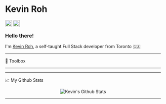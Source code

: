 # Kevin Roh

<a href="https://www.linkedin.com/in/kevinroh/">
  <img align="left" alt="Abhishek's LinkedIN" width="22px" src="https://raw.githubusercontent.com/peterthehan/peterthehan/master/assets/linkedin.svg" />
</a>
<a href="https://open.spotify.com/user/12147067787?si=d02a8298b2e54cbf">
  <img align="left" alt="Abhishek's Spotify" width="22px" src="https://raw.githubusercontent.com/peterthehan/peterthehan/master/assets/spotify.svg" />
</a>
<br/>

### Hello there!
I'm [Kevin Roh](https://kevinroh.ca), a self-taught Full Stack developer from Toronto 🇨🇦


---

🧰 Toolbox

---

---

📈 My Github Stats

<p align="center"> <img src="https://github-readme-stats.vercel.app/api?username=rohkevin&show_icons=true&theme=gotham" alt="Kevin's Github Stats" />

---

<!--
**rohkevin/rohkevin** is a ✨ _special_ ✨ repository because its `README.md` (this file) appears on your GitHub profile.

Here are some ideas to get you started:

- 🔭 I’m currently working on ...
- 🌱 I’m currently learning ...
- 👯 I’m looking to collaborate on ...
- 🤔 I’m looking for help with ...
- 💬 Ask me about ...
- 📫 How to reach me: ...
- 😄 Pronouns: ...
- ⚡ Fun fact: ...
-->
